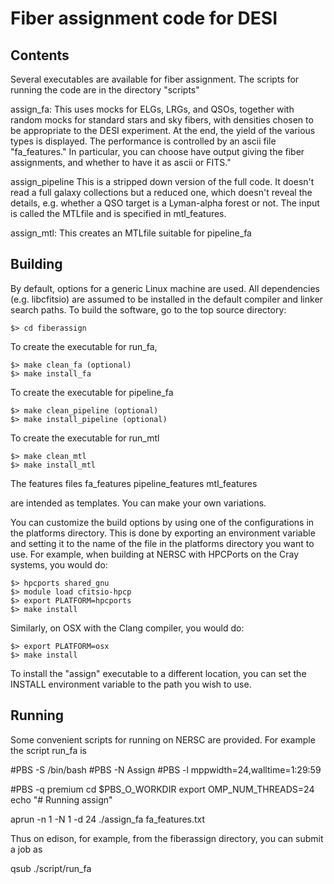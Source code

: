 # Fiber assignment code for DESI

## Contents

Several executables are available for fiber assignment.  The scripts for running the code are in the directory "scripts"

assign_fa:  This uses mocks for ELGs, LRGs, and QSOs, together with random mocks for standard stars and sky fibers, with densities chosen to be appropriate to the DESI experiment.  At the end, the yield of the various types is displayed.  The performance is controlled by an ascii file "fa_features."  In particular, you can choose have output giving the fiber assignments, and whether to have it as ascii or FITS."


assign_pipeline This is a stripped down version of the full code.  It doesn't read a full galaxy collections but a reduced one, which doesn't reveal the details, e.g. whether a QSO target is a  Lyman-alpha forest or not.  The input is called the MTLfile and is specified in mtl_features.

assign_mtl: This creates an MTLfile suitable for pipeline_fa

## Building

By default, options for a generic Linux machine are used.  All 
dependencies (e.g. libcfitsio) are assumed to be installed in
the default compiler and linker search paths.  To build the 
software, go to the top source directory:

    $> cd fiberassign

To create the executable for run_fa,

    $> make clean_fa (optional)
    $> make install_fa

To create the executable for pipeline_fa

    $> make clean_pipeline (optional)
    $> make install_pipeline (optional)

To create the executable for run_mtl

    $> make clean_mtl
    $> make install_mtl

The features files
    fa_features
    pipeline_features
    mtl_features
    
are intended as templates.  You can make your own variations.


You can customize the build options by using one of the 
configurations in the platforms directory.  This is done by 
exporting an environment variable and setting it to the name of 
the file in the platforms directory you want to use.  For example, 
when building at NERSC with HPCPorts on the Cray systems, you would do:

    $> hpcports shared_gnu
    $> module load cfitsio-hpcp
    $> export PLATFORM=hpcports
    $> make install

Similarly, on OSX with the Clang compiler, you would do:

    $> export PLATFORM=osx
    $> make install

To install the "assign" executable to a different location,
you can set the INSTALL environment variable to the path you
wish to use.

## Running


Some convenient scripts for running on NERSC are provided.  For example the script run_fa is

#PBS -S /bin/bash
#PBS -N Assign
#PBS -l mppwidth=24,walltime=1:29:59

#PBS -q premium
cd $PBS_O_WORKDIR
export OMP_NUM_THREADS=24
echo "# Running assign"

aprun -n 1 -N 1 -d 24 ./assign_fa fa_features.txt

Thus on edison, for example, from the fiberassign directory, you can submit a job as

qsub ./script/run_fa






